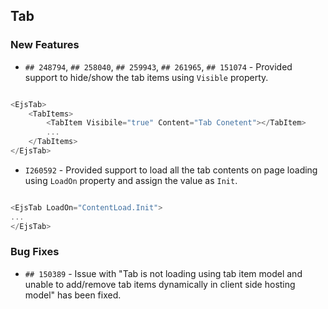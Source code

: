 ##  Tab

###    New Features

- `## 248794`, `## 258040`, `## 259943`, `## 261965`, `## 151074` - Provided support to hide/show the tab items using `Visible` property.

```csharp

<EjsTab>
    <TabItems>
        <TabItem Visibile="true" Content="Tab Conetent"></TabItem>
        ...
    </TabItems>
</EjsTab>

```

- `I260592` - Provided support to load all the tab contents on page loading using `LoadOn` property and assign the value as `Init`.

```csharp

<EjsTab LoadOn="ContentLoad.Init">
...
</EjsTab>

```

###    Bug Fixes

- `## 150389` - Issue with "Tab is not loading using tab item model and unable to add/remove tab items dynamically in client side hosting model" has been fixed.
